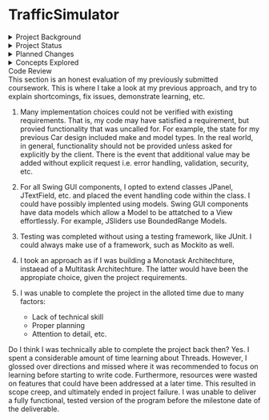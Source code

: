 # TrafficSimulator

<details>
<summary>Project Background</summary>
The Capstone Project for the Computer Science program at UMGC.
A concurrent Java program written using Threads, Listeners, and Event Handlers.
TrafficLightDescription.PDF is where interested parties may find additional assignment details. 
</details>

<details>
<summary>Project Status</summary>
This project has completed development.
This project was developed using Waterfall methodlogy and is currently in maintenance phase. 
</details>

<details>
<summary>Planned Changes</summary>
There are currently no planned changes for this project.  
</details>

<details>
<summary>Concepts Explored</summary>

  - Builder Pattern
  - Command Pattern
  - Singleton Pattern
  - Strategy Pattern
  - MVC Pattern
  
  - Concurrent Processing
  - Multi Threaded Processing
  - Real Time Processing
  
  - Distributed Applications
  - Monolothic Applications
    
  - Monotask Architectures
  - Multitask Architectures

  - Object Serialization/Deserialization
  - Enumeration
  - EPOCH time
  - Git
  - Real Time Specification for Java (RTSJ)

</details>

<summary>Code Review</summary>
This section is an honest evaluation of my previously submitted coursework. This is where I take a look at my previous approach, and 
try to explain shortcomings, fix issues, demonstrate learning, etc. 

1. Many implementation choices could not be verified with existing requirements. That is, my code may have satisfied a requirement, but provied functionality that was uncalled for. For example, the state for my previous Car design included make and model types. In the real world, in general, functionality should not be provided unless asked for explicitly by the client. There is the event that additional value may be added without explicit request i.e. error handling, validation, security, etc. 

2. For all Swing GUI components, I opted to extend classes JPanel, JTextField, etc. and
placed the event handling code within the class. I could have possibly implented using models. Swing GUI components have data models which allow a Model to be attatched to a View effortlessly. For example, JSliders use BoundedRange Models.  

3. Testing was completed without using a testing framework, like JUnit. I could always make use of a framework, such as Mockito as well.

4. I took an approach as if I was building a Monotask Architechture, instaead of a Multitask Architechture.
The latter would have been the appropiate choice, given the project requirements.

5. I was unable to complete the project in the alloted time due to many factors:
   -  Lack of technical skill
   -  Proper planning
   -  Attention to detail,  etc.

Do I think I was technically able to complete the project back then? Yes. I spent a considerable amount of time learning about Threads. However, I glossed over directions and missed where it was recommended to focus on learning before starting to write code. Furthermore, resources were wasted on features that could have been addressed at a later time. This resulted in scope creep, and ultimately ended in project failure. I was unable to deliver a fully functional, tested version of the program before the milestone date of the deliverable.  
</details>



